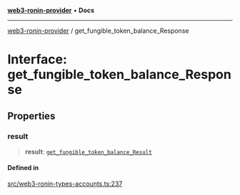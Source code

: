 [**web3-ronin-provider**](../README.md) • **Docs**

***

[web3-ronin-provider](../globals.md) / get\_fungible\_token\_balance\_Response

# Interface: get\_fungible\_token\_balance\_Response

## Properties

### result

> **result**: [`get_fungible_token_balance_Result`](get_fungible_token_balance_Result.md)

#### Defined in

[src/web3-ronin-types-accounts.ts:237](https://github.com/chuacw/web3-ronin-provider/blob/e9318161fb5ce839bfa5a7cd824e9be03b129c7e/src/web3-ronin-types-accounts.ts#L237)
